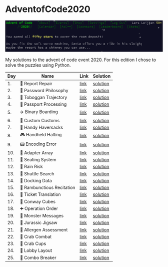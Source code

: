 # AdventofCode2020
![50stars](https://github.com/LWLeijten/AdventofCode2020/blob/main/AdventOfCode.PNG)

My solutions to the advent of code event 2020. For this edition I chose to solve the puzzles using Python.

| Day | Name        | Link           | Solution  |
| ------------- |-------------- |-------------|------|
| 1. | :wrench: Report Repair      | [link](https://adventofcode.com/2020/day/1) | [solution](https://github.com/LWLeijten/AdventofCode2020/tree/main/solutions/day1) |
| 2. | :closed_lock_with_key: Password Philosophy      | [link](https://adventofcode.com/2020/day/2)      |   [solution](https://github.com/LWLeijten/AdventofCode2020/tree/main/solutions/day2) |
| 3. | :evergreen_tree: Toboggan Trajectory | [link](https://adventofcode.com/2020/day/3)      |    [solution](https://github.com/LWLeijten/AdventofCode2020/tree/main/solutions/day3) |
| 4. | :passport_control: Passport Processing | [link](https://adventofcode.com/2020/day/4)      |    [solution](https://github.com/LWLeijten/AdventofCode2020/tree/main/solutions/day4) |
| 5. | :airplane: Binary Boarding | [link](https://adventofcode.com/2020/day/5)      |    [solution](https://github.com/LWLeijten/AdventofCode2020/tree/main/solutions/day5) |
| 6. | :customs: Custom Customs | [link](https://adventofcode.com/2020/day/6)      |    [solution](https://github.com/LWLeijten/AdventofCode2020/tree/main/solutions/day6) |
| 7. | :briefcase: Handy Haversacks | [link](https://adventofcode.com/2020/day/7)      |    [solution](https://github.com/LWLeijten/AdventofCode2020/tree/main/solutions/day7) |
| 8. | :video_game: Handheld Halting | [link](https://adventofcode.com/2020/day/8)      |    [solution](https://github.com/LWLeijten/AdventofCode2020/tree/main/solutions/day8) |
| 9. | :pager: Encoding Error | [link](https://adventofcode.com/2020/day/9)      |    [solution](https://github.com/LWLeijten/AdventofCode2020/tree/main/solutions/day9) |
| 10. | :electric_plug: Adapter Array | [link](https://adventofcode.com/2020/day/10)      |    [solution](https://github.com/LWLeijten/AdventofCode2020/tree/main/solutions/day10)| 
| 11. | :seat: Seating System | [link](https://adventofcode.com/2020/day/11)      |    [solution](https://github.com/LWLeijten/AdventofCode2020/tree/main/solutions/day11) |
| 12. | :ship: Rain Risk | [link](https://adventofcode.com/2020/day/12)      |    [solution](https://github.com/LWLeijten/AdventofCode2020/tree/main/solutions/day12) |
| 13. | :bus: Shuttle Search | [link](https://adventofcode.com/2020/day/13)      |    [solution](https://github.com/LWLeijten/AdventofCode2020/tree/main/solutions/day13) |
| 14. | :whale: Docking Data | [link](https://adventofcode.com/2020/day/14)      |    [solution](https://github.com/LWLeijten/AdventofCode2020/tree/main/solutions/day14) |
| 15. | :brain: Rambunctious Recitation | [link](https://adventofcode.com/2020/day/15)  |    [solution](https://github.com/LWLeijten/AdventofCode2020/tree/main/solutions/day15) |
| 16. | :bullettrain_side: Ticket Translation | [link](https://adventofcode.com/2020/day/16) |[solution](https://github.com/LWLeijten/AdventofCode2020/tree/main/solutions/day16) |
| 17. | :large_blue_diamond: Conway Cubes | [link](https://adventofcode.com/2020/day/17)|[solution](https://github.com/LWLeijten/AdventofCode2020/tree/main/solutions/day17) |
| 18. | :heavy_plus_sign: Operation Order | [link](https://adventofcode.com/2020/day/18)|[solution](https://github.com/LWLeijten/AdventofCode2020/tree/main/solutions/day18) |
| 19. | :octopus: Monster Messages | [link](https://adventofcode.com/2020/day/19)      |    [solution](https://github.com/LWLeijten/AdventofCode2020/tree/main/solutions/day19) |
| 20. | :jigsaw: Jurassic Jigsaw | [link](https://adventofcode.com/2020/day/20)      | [solution](https://github.com/LWLeijten/AdventofCode2020/tree/main/solutions/day20)    | 
| 21. | :hospital: Allergen Assessment | [link](https://adventofcode.com/2020/day/21)  | [solution](https://github.com/LWLeijten/AdventofCode2020/tree/main/solutions/day21) |
| 22. | :crab: Crab Combat | [link](https://adventofcode.com/2020/day/22)  | [solution](https://github.com/LWLeijten/AdventofCode2020/tree/main/solutions/day22) |
| 23. | :crab: Crab Cups | [link](https://adventofcode.com/2020/day/23)  | [solution](https://github.com/LWLeijten/AdventofCode2020/tree/main/solutions/day23) |
| 24. | :checkered_flag: Lobby Layout | [link](https://adventofcode.com/2020/day/24)  | [solution](https://github.com/LWLeijten/AdventofCode2020/tree/main/solutions/day24) |
| 25. | :key: Combo Breaker | [link](https://adventofcode.com/2020/day/25)  | [solution](https://github.com/LWLeijten/AdventofCode2020/tree/main/solutions/day25) |
